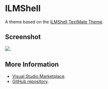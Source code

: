 # ILMShell

A theme based on the [ILMShell TextMate Theme](http://colorsublime.com/theme/ILMShell).


## Screenshot
![](https://raw.githubusercontent.com/gerane/VSCodeThemes/master/gerane.Theme-ILMShell/screenshot.png).


## More Information
* [Visual Studio Marketplace](https://marketplace.visualstudio.com/items/gerane.Theme-ILMShell).
* [GitHub repository](https://github.com/gerane/VSCodeThemes).
